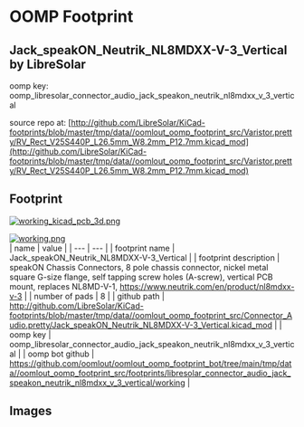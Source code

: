 # OOMP Footprint  
## Jack_speakON_Neutrik_NL8MDXX-V-3_Vertical  by LibreSolar  
  
oomp key: oomp_libresolar_connector_audio_jack_speakon_neutrik_nl8mdxx_v_3_vertical  
  
source repo at: [http://github.com/LibreSolar/KiCad-footprints/blob/master/tmp/data//oomlout_oomp_footprint_src/Varistor.pretty/RV_Rect_V25S440P_L26.5mm_W8.2mm_P12.7mm.kicad_mod](http://github.com/LibreSolar/KiCad-footprints/blob/master/tmp/data//oomlout_oomp_footprint_src/Varistor.pretty/RV_Rect_V25S440P_L26.5mm_W8.2mm_P12.7mm.kicad_mod)  
## Footprint  
  
[![working_kicad_pcb_3d.png](working_kicad_pcb_3d_600.png)](working_kicad_pcb_3d.png)  
  
[![working.png](working_600.png)](working.png)  
| name | value | 
| --- | --- | 
| footprint name | Jack_speakON_Neutrik_NL8MDXX-V-3_Vertical | 
| footprint description | speakON Chassis Connectors, 8 pole chassis connector, nickel metal square G-size flange, self tapping screw holes (A-screw), vertical PCB mount, replaces NL8MD-V-1, https://www.neutrik.com/en/product/nl8mdxx-v-3 | 
| number of pads | 8 | 
| github path | http://github.com/LibreSolar/KiCad-footprints/blob/master/tmp/data//oomlout_oomp_footprint_src/Connector_Audio.pretty/Jack_speakON_Neutrik_NL8MDXX-V-3_Vertical.kicad_mod | 
| oomp key | oomp_libresolar_connector_audio_jack_speakon_neutrik_nl8mdxx_v_3_vertical | 
| oomp bot github | https://github.com/oomlout/oomlout_oomp_footprint_bot/tree/main/tmp/data//oomlout_oomp_footprint_src/footprints/libresolar_connector_audio_jack_speakon_neutrik_nl8mdxx_v_3_vertical/working | 
## Images  
